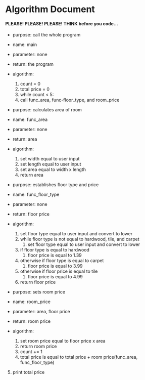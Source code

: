 # Algorithm Document
#### PLEASE! PLEASE! PLEASE! THINK before you code...
* purpose: call the whole program
* name: main
* parameter: none
* return: the program
* algorithm:
  1. count = 0
  2. total price = 0
  3. while count < 5:
  4. call func_area, func-floor_type, and room_price


* purpose: calculates area of room 
* name: func_area
* parameter: none
* return: area
* algorithm:
  1. set width equal to user input
  2. set length equal to user input
  3. set area equal to width x length
  4. return area

* purpose: establishes floor type and price
* name: func_floor_type
* parameter: none
* return: floor price
* algorithm:
  1.  set floor type equal to user input and convert to lower
  2. while floor type is not equal to hardwood, tile, and carpet
     1. set floor type equal to user input and convert to lower
  3. if floor type is equal to hardwood
     1. floor price is equal to 1.39
  4. otherwise if floor type is equal to carpet
     1. floor price is equal to 3.99
  5. otherwise if floor price is equal to tile
     1. floor price is equal to 4.99
  6. return floor price

* purpose: sets room price
* name: room_price
* parameter: area, floor price
* return: room price
* algorithm:
  1. set room price equal to floor price x area
  2. return room price
  3. count += 1
  4. total price is equal to total price + room price(func_area, func_floor_type)

5. print total price

